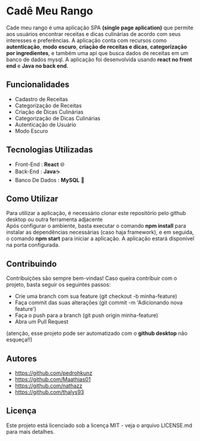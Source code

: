 # Cadê Meu Rango
Cade meu rango é uma aplicação SPA **(single page aplication)** que permite aos usuários encontrar receitas e dicas culinárias de acordo com seus interesses e preferências. 
A aplicação conta com recursos como **autenticação**, **modo escuro**, **criação de receitas e dicas**, **categorização por ingredientes**, e também uma api que busca dados de receitas em um banco de dados mysql. 
A aplicação foi desenvolvida usando **react no front end** e **Java no back end.**


## Funcionalidades
- Cadastro de Receitas
- Categorização de Receitas
- Criação de Dicas Culinárias
- Categorização de Dicas Culinárias
- Autenticação de Usuário
- Modo Escuro

## Tecnologias Utilizadas
- Front-End : **React** 🌐
- Back-End : **Java**☕
- Banco De Dados : **MySQL** 🏦

## Como Utilizar 
Para utilizar a aplicação, é necessário clonar este repositório pelo github desktop ou outra ferramenta adjacente <br />
Após configurar o ambiente, basta executar o comando **npm install** para instalar as dependências necessárias (caso haja framework), 
e em seguida, o comando **npm start** para iniciar a aplicação. A aplicação estará disponível na porta configurada.

## Contribuindo
Contribuições são sempre bem-vindas! Caso queira contribuir com o projeto, basta seguir os seguintes passos:
- Crie uma branch com sua feature (git checkout -b minha-feature)
- Faça commit das suas alterações (git commit -m 'Adicionando nova feature')
- Faça o push para a branch (git push origin minha-feature)
- Abra um Pull Request

(atenção, esse projeto pode ser automatizado com o **github desktop** não esqueça!!)

## Autores
- https://github.com/pedrohkunz
- https://github.com/Maathias01
- https://github.com/nathazz
- https://github.com/thalys93

## Licença
Este projeto está licenciado sob a licença MIT - veja o arquivo LICENSE.md para mais detalhes.